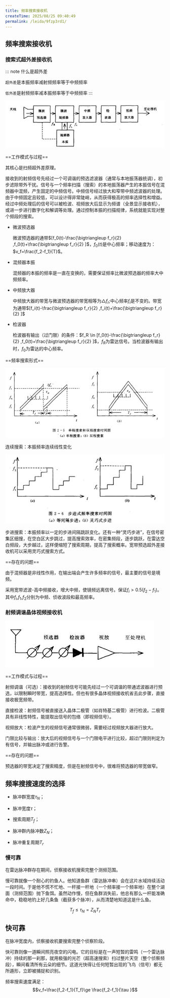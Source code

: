 ```yaml
---
title: 频率搜索接收机
createTime: 2025/08/25 09:40:49
permalink: /leida/9fzp3rd1/
---
```


## **频率搜索接收机**

### **搜索式超外差接收机**

::: note 什么是超外差

`超外差`是本振频率减射频频率等于中频频率

`低外差`是射频频率减本振频率等于中频频率
:::

![超外差接收机框图](picture/超外差接收机.jpg)

==工作模式与过程==

其核心是扫频超外差原理。

接收到的射频信号先经过一个可调谐的预选滤波器（通常与本地振荡器统调），初步滤除带外干扰。信号与一个频率扫描（搜索）的本地振荡器产生的本振信号在混频器中混频，产生固定的中频信号。中频信号经过放大和窄带中频滤波器的处理。由于中频固定且较低，可以设计得非常陡峭，从而获得极高的频率选择性和增益。经过中频处理后的信号可以被检波、视频放大后显示为频谱（全景显示接收机），或进一步进行数字化和解调等处理。通过控制本振的扫描规律，系统就能实现对整个频段的搜索。

* 微波预选器

    微波预选器的通带$[f_0(t)-\frac{\bigtriangleup f_r}{2} ,f_0(t)+\frac{\bigtriangleup f_r}{2} ]$，$f_0(t)$是中心频率；移动速度为：$v_f=\frac{f_2-f_1}{T}$。

* 混频器本振

    混频器的本振的频率是一直在变换的，需要保证频率比微波预选器的频率大中频频率。

* 中频放大器

    中频放大器的带宽与微波预选器的带宽相等为$\bigtriangleup f_r$;中心频率$f_i$是不变的。带宽为通带$[f_i(t)-\frac{\bigtriangleup f_r}{2} ,f_i(t)+\frac{\bigtriangleup f_r}{2} ]$

* 检波器

    检波器有输出（过门限）的条件：$f_R \in [f_0(t)-\frac{\bigtriangleup f_r}{2} ,f_0(t)+\frac{\bigtriangleup f_r}{2} ]$，$f_R$为雷达信号。当检波器有输出时，$f_0$为雷达的中心频率。

==频率搜索形式==

![连续搜索](picture/搜索形式.jpg)

连续搜索：本振频率连续线性变化

![步进搜索](picture/步进搜索.jpg)

步进搜索：本振频率以一定的步进间隔跳跃变化。还有一种“灵巧步进”，在信号密集区细搜，在空白区大步跳过，提高搜索效率，在密集频段，逐步跳跃，在雷达空白频段，大步越过，这样便缩短了搜索周期，提高了搜索概率。宽带预选超外差接收机可以采用灵巧式搜索方式。

==存在的问题==

由于混频器是非线性作用，在输出端会产生许多频率的信号，最主要的信号是境频。

采用宽带滤波-高中频接收，增大中频，使镜频远离信号。保证$f_i > 0.5(f_2-f_1)$。其中$f_i$,$f_1$,$f_2$分别为中频、侦收波段和最高频率。

### **射频调谐晶体视频接收机**

![射频调谐晶体视频接收机](picture/射频调谐晶体视频接收机.jpg)

==工作模式与过程==

射频调谐（可选）：接收到的射频信号可能先经过一个可调谐的带通滤波器进行预选，以限制瞬时带宽，提高选择性。但也有很多晶体视频接收机省去此步骤，直接接收极宽频带。

直接检波：射频信号被直接送入晶体二极管（如肖特基二极管）进行检波。二极管具有非线性特性，能提取出信号的包络（即视频信号）。

视频放大：检波产生的视频信号通常很微弱，需要经过视频放大器进行放大。

门限比较与输出：放大后的视频信号与一个门限电平进行比较，超过门限则判定为有信号，并输出脉冲或进行告警。

==存在的问题==

预选器的带宽决定了搜索精度，但是在射频信号中，很难将预选器的带宽做窄。

## **频率搜搜速度的选择**

* 脉冲群宽度$\tau_N$；

* 脉冲宽度$\tau$；

* 搜索周期$T_f$；

* 脉冲群内脉冲数$Z_N$；

* 脉冲重复周期$T_r$

### **慢可靠**

在雷达脉冲群存在期间，侦察接收机搜索完整个测频范围。

慢可靠就像一个耐心的钓鱼人。他知道鱼群（雷达脉冲串）会在这片水域持续活动一段时间。于是他不慌不忙地、一杆接一杆地（一个频率接一个频率地）在整个湖面（测频范围）抛下鱼饵。虽然动作慢，但在鱼群消失前，他总有那么一杆能准确命中，稳稳地钓上好几条鱼（截获多个脉冲），从而清楚地知道这是什么鱼。

$$T_f \le \tau_N = Z_N T_r$$

## **快可靠**

在脉冲宽度内，侦察接收机要搜索完整个侦察阶段。

快可靠则像一道瞬间照亮夜空的闪电。它的目标是在一声短暂的雷鸣（一个雷达脉冲）持续的那一刹那，就用极强的光芒（超高速搜索）扫过整片天空（整个侦察频段），瞬间看清所有云朵的细节。这道光快得让任何短暂出现的飞鸟（信号）都无所遁形，立即被捕捉和识别。

频率搜索速度满足：
$$v_f=\frac{f_2-f_1}{T_f}\ge  \frac{f_2-f_1}{\tau }$$

